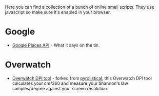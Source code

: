 Here you can find a collection of a bunch of online small scripts. They use javascript so make sure it's enabled in your browser.

# Google
- [Google Places API](https://feureau.github.io/Small-Scripts/Google%20Places%20API/index.html) - What it says on the tin.

# Overwatch
- [Overwatch DPI tool](https://feureau.github.io/Small-Scripts/Overwatch%20DPI%20Tool/index.html) - forked from [pyrolistical](https://pyrolistical.github.io/overwatch-dpi-tool/), this Overwatch DPI tool calculates your cm/360 and measure your Shannon's law samples/degree against your screen resolution.
